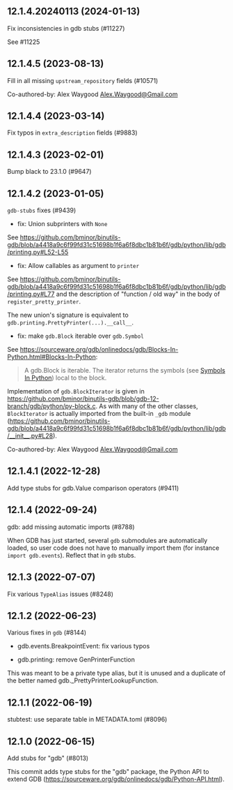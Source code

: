 ## 12.1.4.20240113 (2024-01-13)

Fix inconsistencies in gdb stubs (#11227)

See #11225

## 12.1.4.5 (2023-08-13)

Fill in all missing `upstream_repository` fields (#10571)

Co-authored-by: Alex Waygood <Alex.Waygood@Gmail.com>

## 12.1.4.4 (2023-03-14)

Fix typos in `extra_description` fields (#9883)

## 12.1.4.3 (2023-02-01)

Bump black to 23.1.0 (#9647)

## 12.1.4.2 (2023-01-05)

`gdb-stubs` fixes (#9439)

* fix: Union subprinters with `None`

See https://github.com/bminor/binutils-gdb/blob/a4418a9c6f99fd31c51698b1f6a6f8dbc1b81b6f/gdb/python/lib/gdb/printing.py#L52-L55

* fix: Allow callables as argument to `printer`

See https://github.com/bminor/binutils-gdb/blob/a4418a9c6f99fd31c51698b1f6a6f8dbc1b81b6f/gdb/python/lib/gdb/printing.py#L77 and the description of "function / old way" in the body of `register_pretty_printer`.

The new union's signature is equivalent to `gdb.printing.PrettyPrinter(...).__call__`.

* fix: make `gdb.Block` iterable over `gdb.Symbol`

See https://sourceware.org/gdb/onlinedocs/gdb/Blocks-In-Python.html#Blocks-In-Python:

> A gdb.Block is iterable. The iterator returns the symbols (see [Symbols In Python](https://sourceware.org/gdb/onlinedocs/gdb/Symbols-In-Python.html#Symbols-In-Python)) local to the block.

Implementation of `gdb.BlockIterator` is given in https://github.com/bminor/binutils-gdb/blob/gdb-12-branch/gdb/python/py-block.c. As with many of the other classes, `BlockIterator` is actually imported from the built-in `_gdb` module (https://github.com/bminor/binutils-gdb/blob/a4418a9c6f99fd31c51698b1f6a6f8dbc1b81b6f/gdb/python/lib/gdb/__init__.py#L28).

Co-authored-by: Alex Waygood <Alex.Waygood@Gmail.com>

## 12.1.4.1 (2022-12-28)

Add type stubs for gdb.Value comparison operators (#9411)

## 12.1.4 (2022-09-24)

gdb: add missing automatic imports (#8788)

When GDB has just started, several `gdb` submodules are automatically
loaded, so user code does not have to manually import them (for instance
`import gdb.events`). Reflect that in `gdb` stubs.

## 12.1.3 (2022-07-07)

Fix various `TypeAlias` issues (#8248)

## 12.1.2 (2022-06-23)

Various fixes in `gdb` (#8144)

* gdb.events.BreakpointEvent: fix various typos

* gdb.printing: remove GenPrinterFunction

This was meant to be a private type alias, but it is unused and a
duplicate of the better named gdb._PrettyPrinterLookupFunction.

## 12.1.1 (2022-06-19)

stubtest: use separate table in METADATA.toml (#8096)

## 12.1.0 (2022-06-15)

Add stubs for "gdb" (#8013)

This commit adds type stubs for the "gdb" package, the Python API to
extend GDB (https://sourceware.org/gdb/onlinedocs/gdb/Python-API.html).

